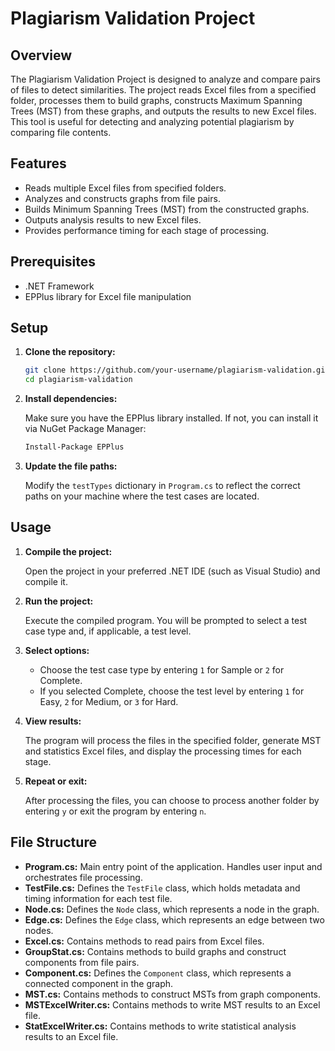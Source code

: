 # Plagiarism Validation Project

## Overview

The Plagiarism Validation Project is designed to analyze and compare pairs of files to detect similarities. The project reads Excel files from a specified folder, processes them to build graphs, constructs Maximum Spanning Trees (MST) from these graphs, and outputs the results to new Excel files. This tool is useful for detecting and analyzing potential plagiarism by comparing file contents.

## Features

- Reads multiple Excel files from specified folders.
- Analyzes and constructs graphs from file pairs.
- Builds Minimum Spanning Trees (MST) from the constructed graphs.
- Outputs analysis results to new Excel files.
- Provides performance timing for each stage of processing.

## Prerequisites

- .NET Framework
- EPPlus library for Excel file manipulation

## Setup

1. **Clone the repository:**

    ```bash
    git clone https://github.com/your-username/plagiarism-validation.git
    cd plagiarism-validation
    ```

2. **Install dependencies:**

    Make sure you have the EPPlus library installed. If not, you can install it via NuGet Package Manager:

    ```bash
    Install-Package EPPlus
    ```

3. **Update the file paths:**

    Modify the `testTypes` dictionary in `Program.cs` to reflect the correct paths on your machine where the test cases are located.

## Usage

1. **Compile the project:**

    Open the project in your preferred .NET IDE (such as Visual Studio) and compile it.

2. **Run the project:**

    Execute the compiled program. You will be prompted to select a test case type and, if applicable, a test level.

3. **Select options:**

    - Choose the test case type by entering `1` for Sample or `2` for Complete.
    - If you selected Complete, choose the test level by entering `1` for Easy, `2` for Medium, or `3` for Hard.

4. **View results:**

    The program will process the files in the specified folder, generate MST and statistics Excel files, and display the processing times for each stage.

5. **Repeat or exit:**

    After processing the files, you can choose to process another folder by entering `y` or exit the program by entering `n`.

## File Structure

- **Program.cs:** Main entry point of the application. Handles user input and orchestrates file processing.
- **TestFile.cs:** Defines the `TestFile` class, which holds metadata and timing information for each test file.
- **Node.cs:** Defines the `Node` class, which represents a node in the graph.
- **Edge.cs:** Defines the `Edge` class, which represents an edge between two nodes.
- **Excel.cs:** Contains methods to read pairs from Excel files.
- **GroupStat.cs:** Contains methods to build graphs and construct components from file pairs.
- **Component.cs:** Defines the `Component` class, which represents a connected component in the graph.
- **MST.cs:** Contains methods to construct MSTs from graph components.
- **MSTExcelWriter.cs:** Contains methods to write MST results to an Excel file.
- **StatExcelWriter.cs:** Contains methods to write statistical analysis results to an Excel file.
